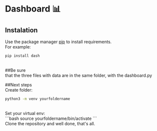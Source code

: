 # Dashboard 📊
## Instalation
Use the package manager [pip](https://pip.pypa.io/en/stable/) to install requirements. <br>
For example: <br>
```bash
pip install dash
```
<br>
##Be sure <br>
that the three files with data are in the same folder, with the dashboard.py<br>

##Next steps<br>
Create folder:<br>
```bash
python3 -m venv yourfoldername
```
<br>
Set your virtual env:<br>
```bash
source yourfoldername/bin/activate
```
<br>
Clone the repository and well done, that's all.

